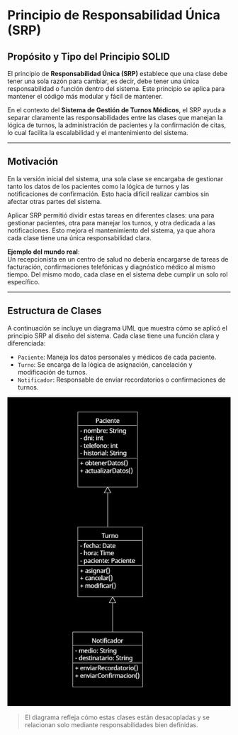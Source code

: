 # Principio de Responsabilidad Única (SRP)

## Propósito y Tipo del Principio SOLID
El principio de **Responsabilidad Única (SRP)** establece que una clase debe tener una sola razón para cambiar, es decir, debe tener una única responsabilidad o función dentro del sistema. Este principio se aplica para mantener el código más modular y fácil de mantener.

En el contexto del **Sistema de Gestión de Turnos Médicos**, el SRP ayuda a separar claramente las responsabilidades entre las clases que manejan la lógica de turnos, la administración de pacientes y la confirmación de citas, lo cual facilita la escalabilidad y el mantenimiento del sistema.

---

## Motivación
En la versión inicial del sistema, una sola clase se encargaba de gestionar tanto los datos de los pacientes como la lógica de turnos y las notificaciones de confirmación. Esto hacía difícil realizar cambios sin afectar otras partes del sistema.

Aplicar SRP permitió dividir estas tareas en diferentes clases: una para gestionar pacientes, otra para manejar los turnos, y otra dedicada a las notificaciones. Esto mejora el mantenimiento del sistema, ya que ahora cada clase tiene una única responsabilidad clara.

**Ejemplo del mundo real**:  
Un recepcionista en un centro de salud no debería encargarse de tareas de facturación, confirmaciones telefónicas y diagnóstico médico al mismo tiempo. Del mismo modo, cada clase en el sistema debe cumplir un solo rol específico.

---

## Estructura de Clases
A continuación se incluye un diagrama UML que muestra cómo se aplicó el principio SRP al diseño del sistema. Cada clase tiene una función clara y diferenciada:

- `Paciente`: Maneja los datos personales y médicos de cada paciente.
- `Turno`: Se encarga de la lógica de asignación, cancelación y modificación de turnos.
- `Notificador`: Responsable de enviar recordatorios o confirmaciones de turnos.

![Diagrama SRP](../imagenes_y_enlaces_necesarios/diagrama_srp.png)

> El diagrama refleja cómo estas clases están desacopladas y se relacionan solo mediante responsabilidades bien definidas.

